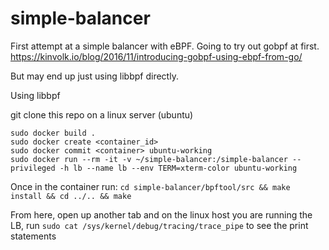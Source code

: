 # simple-balancer
First attempt at a simple balancer with eBPF. Going to try out gobpf at first. https://kinvolk.io/blog/2016/11/introducing-gobpf-using-ebpf-from-go/

But may end up just using libbpf directly.



Using libbpf

git clone this repo on a linux server (ubuntu)
```
sudo docker build .
sudo docker create <container_id> 
sudo docker commit <container> ubuntu-working
sudo docker run --rm -it -v ~/simple-balancer:/simple-balancer --privileged -h lb --name lb --env TERM=xterm-color ubuntu-working
```
Once in the container run:
`cd simple-balancer/bpftool/src && make install && cd ../.. && make`

From here, open up another tab and on the linux host you are running the LB, run `sudo cat /sys/kernel/debug/tracing/trace_pipe` to see the print statements
